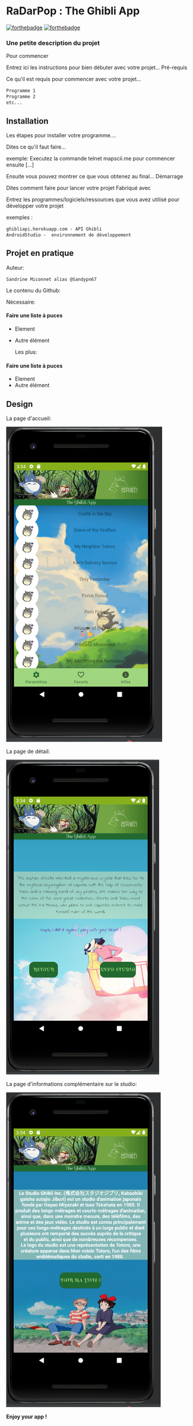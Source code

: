 # RaDarPop : The Ghibli App

[![forthebadge](http://forthebadge.com/images/badges/built-with-love.svg)](http://forthebadge.com) [![forthebadge](https://forthebadge.com/images/badges/powered-by-coffee.svg)](https://forthebadge.com)

### Une petite description du projet
Pour commencer

Entrez ici les instructions pour bien débuter avec votre projet...
Pré-requis

Ce qu'il est requis pour commencer avec votre projet...

    Programme 1
    Programme 2
    etc...

##  Installation

Les étapes pour installer votre programme....

Dites ce qu'il faut faire...

exemple: Executez la commande telnet mapscii.me pour commencer ensuite [...]

Ensuite vous pouvez montrer ce que vous obtenez au final...
Démarrage

Dites comment faire pour lancer votre projet
Fabriqué avec

Entrez les programmes/logiciels/ressources que vous avez utilisé pour développer votre projet

exemples :

    ghibliapi.herokuapp.com - API Ghibli
    AndroidStudio -  environnement de développement
    
## Projet en pratique
Auteur:

    Sandrine Miconnet alias @Sandypn67
    
Le contenu du Github:

   Nécessaire:
#### Faire une liste à puces
* Element
* Autre élément

    Les plus:
#### Faire une liste à puces
* Element
* Autre élément

## Design
La page d'accueil:

![alt text](https://github.com/Sandypn67/RaDarPop/blob/master/Accueil.PNG)

La page de détail:

![alt text](https://github.com/Sandypn67/RaDarPop/blob/master/secondePage.PNG)

La page d'informations complémentaire sur le studio:

![alt text](https://github.com/Sandypn67/RaDarPop/blob/master/troisi%C3%A8mePage.PNG)


**Enjoy your app !**

